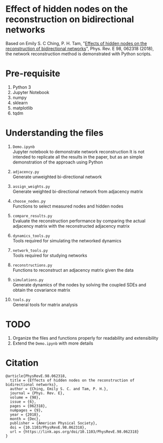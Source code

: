 # Effect of hidden nodes on the reconstruction on bidirectional networks

Based on Emily S. C Ching, P. H. Tam, "[Effects of hidden nodes on the reconstruction of bidirectional networks](https://journals.aps.org/pre/abstract/10.1103/PhysRevE.98.062318)", Phys. Rev. E 98, 062318 (2018), the network reconstruction method is demonstrated with Python scripts.

# Pre-requisite
1. Python 3
2. Jupyter Notebook
3. numpy
4. sklearn
5. matplotlib
6. tqdm


# Understanding the files
1. `Demo.ipynb`<br>
   Jupyter notebook to demonstrate network reconstruction
   It is not intended to replicate all the results in the paper, but as an simple
   demonstration of the approach using Python

2. `adjacency.py`<br>
   Generate unweighted bi-directional network

3. `assign_weights.py`<br>
   Generate weighted bi-directional network from adjacency matrix

4. `choose_nodes.py`<br>
   Functions to select measured nodes and hidden nodes

5. `compare_results.py`<br>
   Evaluate the reconstruction performance by comparing
   the actual adjacency matrix with the reconstructed adjacency matrix

6.  `dynamics_tools.py`<br>
    Tools required for simulating the networked dynamics

7. `network_tools.py`<br>
   Tools required for studying networks

8. `reconstructions.py`<br>
   Functions to reconstruct an adjacency matrix given the data

9. `simulations.py`<br>
   Generate dynamics of the nodes by solving the coupled SDEs
   and obtain the covariance matrix

10. `tools.py`<br>
    General tools for matrix analysis


# TODO
1. Organize the files and functions properly for readability and extensibility
2. Extend the `Demo.ipynb` with more details


# Citation
```
@article{PhysRevE.98.062318,
  title = {Effects of hidden nodes on the reconstruction of bidirectional networks},
  author = {Ching, Emily S. C. and Tam, P. H.},
  journal = {Phys. Rev. E},
  volume = {98},
  issue = {6},
  pages = {062318},
  numpages = {9},
  year = {2018},
  month = {Dec},
  publisher = {American Physical Society},
  doi = {10.1103/PhysRevE.98.062318},
  url = {https://link.aps.org/doi/10.1103/PhysRevE.98.062318}
}

```
